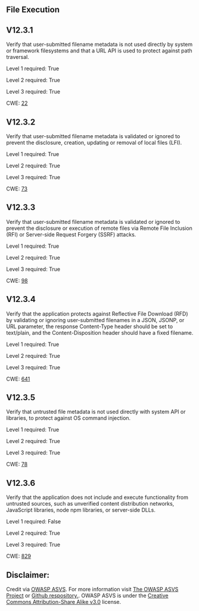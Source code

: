 ##  File Execution

## V12.3.1

Verify that user-submitted filename metadata is not used directly by system or framework filesystems and that a URL API is used to protect against path traversal.

Level 1 required: True

Level 2 required: True

Level 3 required: True

CWE: [22](https://cwe.mitre.org/data/definitions/22)

## V12.3.2

Verify that user-submitted filename metadata is validated or ignored to prevent the disclosure, creation, updating or removal of local files (LFI).

Level 1 required: True

Level 2 required: True

Level 3 required: True

CWE: [73](https://cwe.mitre.org/data/definitions/73)

## V12.3.3

Verify that user-submitted filename metadata is validated or ignored to prevent the disclosure or execution of remote files via Remote File Inclusion (RFI) or Server-side Request Forgery (SSRF) attacks.

Level 1 required: True

Level 2 required: True

Level 3 required: True

CWE: [98](https://cwe.mitre.org/data/definitions/98)

## V12.3.4

Verify that the application protects against Reflective File Download (RFD) by validating or ignoring user-submitted filenames in a JSON, JSONP, or URL parameter, the response Content-Type header should be set to text/plain, and the Content-Disposition header should have a fixed filename.

Level 1 required: True

Level 2 required: True

Level 3 required: True

CWE: [641](https://cwe.mitre.org/data/definitions/641)

## V12.3.5

Verify that untrusted file metadata is not used directly with system API or libraries, to protect against OS command injection.

Level 1 required: True

Level 2 required: True

Level 3 required: True

CWE: [78](https://cwe.mitre.org/data/definitions/78)

## V12.3.6

Verify that the application does not include and execute functionality from untrusted sources, such as unverified content distribution networks, JavaScript libraries, node npm libraries, or server-side DLLs.

Level 1 required: False

Level 2 required: True

Level 3 required: True

CWE: [829](https://cwe.mitre.org/data/definitions/829)



## Disclaimer:

Credit via [OWASP ASVS](https://owasp.org/www-project-application-security-verification-standard/). For more information visit [The OWASP ASVS Project](https://owasp.org/www-project-application-security-verification-standard/) or [Github respository.](https://github.com/OWASP/ASVS). OWASP ASVS is under the [Creative Commons Attribution-Share Alike v3.0](https://creativecommons.org/licenses/by-sa/3.0/) license.

